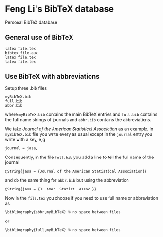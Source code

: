 Feng Li's BibTeX database
=========================

Personal BibTeX database


General use of BibTeX
---------------------

    latex file.tex
    bibtex file.aux
    latex file.tex
    latex file.tex

Use BibTeX with abbreviations
-----------------------------

Setup three .bib files

    myBibTeX.bib
    full.bib
    abbr.bib

where `myBibTeX.bib` contains the main BibTeX entries and `full.bib` contains the
full name strings of journals and `abbr.bib` contains the abbreviations.

We take *Journal of the American Statistical Association* as an example. In
`myBibTeX.bib` file you write every as usual except in the `journal` entry you
write with a key, e,g

    journal = jasa,

Consequently, in the file `full.bib` you add a line to tell the full name of
the journal

    @String{jasa = {Journal of the American Statistical Association}}

and do the same thing for `abbr.bib` but using the abbreviation

    @String{jasa = {J. Amer. Statist. Assoc.}}


Now in the `file.tex` you choose if you need to use full name or abbreviation as

    \bibliography{abbr,myBibTeX} % no space between files

or

    \bibliography{full,myBibTeX} % no space between files
